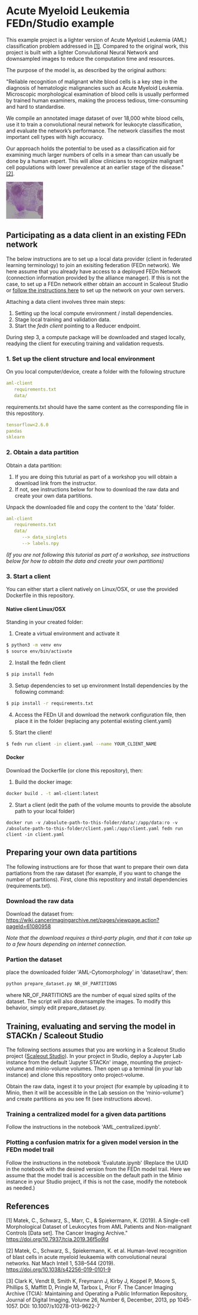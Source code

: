 # Acute Myeloid Leukemia FEDn/Studio example 

This example project is a lighter version of Acute Myeloid Leukemia (AML) classification problem addressed in [[1]](#1). Compared to the original work, this project is built with a lighter Convulutional Neural Network and downsampled images to reduce the computation time and resources.  

The purpose of the model is, as described by the original authors: 

"Reliable recognition of malignant white blood cells is a key step in the diagnosis of hematologic malignancies such as Acute Myeloid Leukemia. Microscopic morphological examination of blood cells is usually performed by trained human examiners, making the process tedious, time-consuming and hard to standardise.

We compile an annotated image dataset of over 18,000 white blood cells, use it to train a convolutional neural network for leukocyte classification, and evaluate the network’s performance. The network classifies the most important cell types with high accuracy. 

Our approach holds the potential to be used as a classification aid for examining much larger numbers of cells in a smear than can usually be done by a human expert. This will allow clinicians to recognize malignant cell populations with lower prevalence at an earlier stage of the disease." [[2]](#2).

![Cell image](image.png)

## Participating as a data client in an existing FEDn network 

The below instructions are to set up a local data provider (client in federated learning terminology) to join an exisiting federation (FEDn network). We here assume that you already have access to a deployed FEDn Network (connection information provided by the alliance manager). If this is not the case, to set up a FEDn network either obtain an account in Scaleout Studio or [follow the instructions here](https://github.com/scaleoutsystems/fedn) to set up the network on your own servers.   

Attaching a data client involves three main steps:

1. Setting up the local compute environment / install dependencies. 
2. Stage local training and validation data.
3. Start the *fedn client* pointing to a Reducer endpoint. 

During step 3, a compute package will be downloaded and staged locally, readying the client for executing training and validation requests.

### 1. Set up the client structure and local environment

On you local computer/device, create a folder with the following structure 
```yaml
aml-client
   requirements.txt 
   data/
```
requirements.txt should have the same content as the corresponding file in this repostitory. 
```yaml
tensorflow<2.6.0
pandas
sklearn
```

### 2. Obtain a data partition

Obtain a data partition: 

1. If you are doing this tuturial as part of a workshop you will obtain a download link from the instructor.
2. If not, see instructions below for how to download the raw data and create your own data partitions. 

Unpack the downloaded file and copy the content to the 'data' folder.
```yaml
aml-client
   requirements.txt 
   data/
      --> data_singlets
      --> labels.npy
```

*(If you are not following this tutorial as part of a workshop, see instructions below for how to obtain the data and create your own partitions)*

### 3. Start a client 
You can either start a client natively on Linux/OSX, or use the provided Dockerfile in this repository. 

#### Native client Linux/OSX

Standing in your created folder: 

1. Create a virtual environment and activate it
```bash
$ python3 -m venv env
$ source env/bin/activate
```

2. Install the fedn client
```bash
$ pip install fedn
```

3. Setup dependencies to set up environment
Install dependencies by the following command:
```bash
$ pip install -r requirements.txt
``` 

4. Access the FEDn UI and download the network configuration file, then place it in the folder (replacing any potential existing client.yaml)

5. Start the client!
```bash
$ fedn run client -in client.yaml --name YOUR_CLIENT_NAME
```

#### Docker
Download the Dockerfile (or clone this repository), then:

1. Build the docker image:
```bash
docker build . -t aml-client:latest
```

2. Start a client (edit the path of the volume mounts to provide the absolute path to your local folder)
```
docker run -v /absolute-path-to-this-folder/data/:/app/data:ro -v /absolute-path-to-this-folder/client.yaml:/app/client.yaml fedn run client -in client.yaml 
```

## Preparing your own data partitions 

The following instructions are for those that want to prepare their own data partiations from the raw dataset (for example, if you want to change the number of partitions). First, clone this repostitory and install dependencies (requirements.txt). 

### Download the raw data
Download the dataset from:
https://wiki.cancerimagingarchive.net/pages/viewpage.action?pageId=61080958

*Note that the download requires a third-party plugin, and that it can take up to a few hours depending on internet connection.*  

### Partion the dataset

place the downloaded folder 'AML-Cytomorphology' in 'dataset/raw', then: 

```bash
python prepare_dataset.py NR_OF_PARTITIONS
```
where NR_OF_PARTITIONS are the number of equal sized splits of the dataset. The script will also downsample the images. To modify this behavior, simply edit prepare_dataset.py. 

## Training, evaluating and serving the model in STACKn / Scaleout Studio

The following sections assumes that you are working in a Scaleout Studio project ([Scaleout Studio](https://www.scaleoutsystems.com])). In your project in Studio, deploy a Jupyter Lab instance from the default 'Jupyter STACKn' image, mounting the project-volume and minio-volume volumes. Then open up a terminal (in your lab instance) and clone this repostitory onto project-volume.

Obtain the raw data, ingest it to your project (for example by uploading it to Minio, then it will be accessible in the Lab session on the 'minio-volume') and create partitions as you see fit (see instructions above). 

### Training a centralized model for a given data partitions 
Follow the instructions in the notebook 'AML_centralized.ipynb'. 

### Plotting a confusion matrix for a given model version in the FEDn model trail 
Follow the instructions in the notebook 'Evalutate.ipynb' (Replace the UUID in the notebook with the desired version from the FEDn model trail. Here we assume that the model trail is accessible on the default path in the Minio instance in your Studio project, if this is not the case,  modify the notebook as needed.)

## References
<a id="1">[1]</a> 
Matek, C., Schwarz, S., Marr, C., & Spiekermann, K. (2019). A Single-cell Morphological Dataset of Leukocytes from AML Patients and Non-malignant Controls [Data set]. The Cancer Imaging Archive." https://doi.org/10.7937/tcia.2019.36f5o9ld

<a id="1">[2]</a> 
Matek, C., Schwarz, S., Spiekermann, K.  et al.  Human-level recognition of blast cells in acute myeloid leukaemia with convolutional neural networks.  Nat Mach Intell   1,  538–544 (2019). https://doi.org/10.1038/s42256-019-0101-9

<a id="1">[3]</a> 
Clark K, Vendt B, Smith K, Freymann J, Kirby J, Koppel P, Moore S, Phillips S, Maffitt D, Pringle M, Tarbox L, Prior F. The Cancer Imaging Archive (TCIA): Maintaining and Operating a Public Information Repository, Journal of Digital Imaging, Volume 26, Number 6, December, 2013, pp 1045-1057. DOI: 10.1007/s10278-013-9622-7
